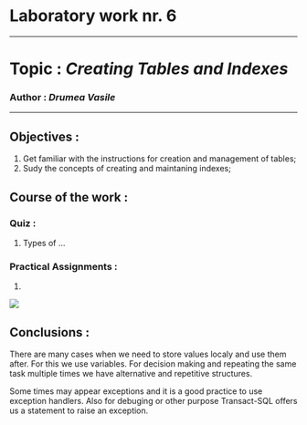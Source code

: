 # Laboratory work nr. 6
-----
# Topic : *Creating Tables and Indexes*
### Author : *Drumea Vasile*
-----
## Objectives :
1. Get familiar with the instructions for creation and management of tables;
2. Sudy the concepts of creating and maintaning indexes; 

## Course of the work :
### Quiz :

1. Types of ...

### Practical Assignments :
1. 

![](images/Capture1.PNG)


## Conclusions : 

   There are many cases when we need to store values localy and use them after. For this we use variables. For decision making and repeating the same task multiple times we have alternative and repetitive structures. 
   
   Some times may appear exceptions and it is a good practice to use exception handlers. Also for debuging or other purpose Transact-SQL offers us a statement to raise an exception.
